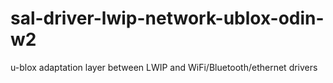 # sal-driver-lwip-network-ublox-odin-w2
u-blox adaptation layer between LWIP and WiFi/Bluetooth/ethernet drivers
